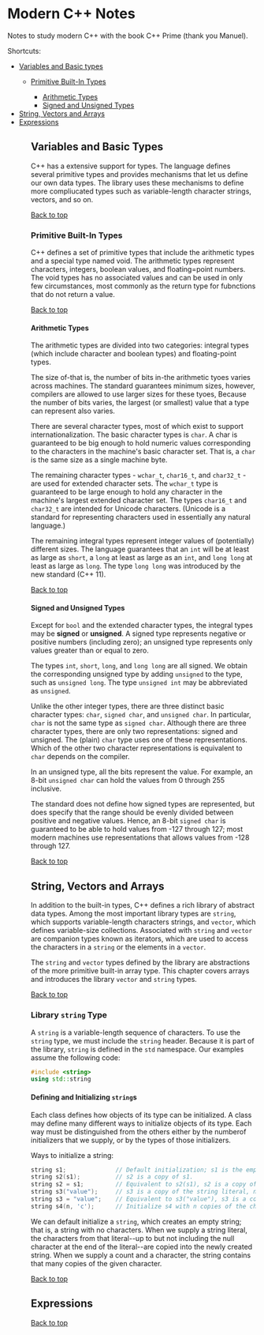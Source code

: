 # Modern C++ Notes
Notes to study modern C++ with the book C++ Prime (thank you Manuel).

Shortcuts:
<ul>
    <li><a href="#variables-and-basic-types">Variables and Basic types</a></li>
        <ul>
            <li><a href="#primitive-built-in-types">Primitive Built-In Types</a></li>
            <ul>
                <li><a href="#arithmetic-types">Arithmetic Types</a></li>
                <li><a href="#signed-and-unsigned-types">Signed and Unsigned Types</a></li>
            </ul>
        </ul>
    <li><a href="#string-vectors-and-arrays">String, Vectors and Arrays</a></li>
    <li><a href="#expressions">Expressions</a></li>
<ul>

## Variables and Basic Types
C++ has a extensive support for types. The language defines several primitive types and provides mechanisms that let us define our own data types. The library uses these mechanisms to define more compliucated types such as variable-length character strings, vectors, and so on.

<a href="#modern-c-notes">Back to top</a>

### Primitive Built-In Types
C++ defines a set of primitive types that include the arithmetic types and a special type named void. The arithmetic types represent characters, integers, boolean values, and floating=point numbers. The void types has no associated values and can be used in only few circumstances, most commonly as the return type for fubnctions that do not return a value.

<a href="#modern-c-notes">Back to top</a>

#### Arithmetic Types
The arithmetic types are divided into two categories: integral types (which include character and boolean types) and floating-point types.

The size of-that is, the number of bits in-the arithmetic tyoes varies across machines. The standard guarantees minimum sizes, however, compilers are allowed to use larger sizes for these tyoes, Because the number of bits varies, the largest (or smallest) value that a type can represent also varies.

There are several character types, most of which exist to support internationalization. The basic character types is `char`. A char is guaranteed to be big enough to hold numeric values corresponding to the characters in the machine's basic character set. That is, a `char` is the same size as a single machine byte.

The remaining character types - `wchar_t`, `char16_t`, and `char32_t` - are used for extended character sets. The `wchar_t` type is guaranteed to be large enough to hold any character in the machine's largest extended character set. The types `char16_t` and `char32_t` are intended for Unicode characters. (Unicode is a standard for representing characters used in essentially any natural language.)

The remaining integral types represent integer values of (potentially) different sizes. The language guarantees that an `int` will be at least as large as `short`, a `long` at least as large as an `int`, and `long long` at least as large as `long`. The type `long long` was introduced by the new standard (C++ 11).

<a href="#modern-c-notes">Back to top</a>

#### Signed and Unsigned Types
Except for `bool` and the extended character types, the integral types may be **signed** or **unsigned**. A signed type represents negative or positive numbers (including zero); an unsigned type represents only values greater than or equal to zero.

The types `int`, `short`, `long`, and `long long` are all signed. We obtain the corresponding unsigned type by adding `unsigned` to the type, such as `unsigned long`. The type `unsigned int` may be abbreviated as `unsigned`.

Unlike the other integer types, there are three distinct basic character types: `char`, `signed char`, and `unsigned char`. In particular, `char` is not the same type as `signed char`. Although there are three character types, there are only two representations: signed and unsigned. The (plain) `char` type uses one of these representations. Which of the other two character representations is equivalent to `char` depends on the compiler.

In an unsigned type, all the bits represent the value. For example, an 8-bit `unsigned char` can hold the values from 0 through 255 inclusive.

The standard does not define how signed types are represented, but does specify that the range should be evenly divided between positive and negative values. Hence, an 8-bit `signed char` is guaranteed to be able to hold values from -127 through 127; most modern machines use representations that allows values from -128 through 127.

<a href="#modern-c-notes">Back to top</a>

## String, Vectors and Arrays
In addition to the built-in types, C++ defines a rich library of abstract data types. Among the most important library types are `string`, which supports variable-length characters strings, and `vector`, which defines variable-size collections. Associated with `string` and `vector` are companion types known as iterators, which are used to access the characters in a `string` or the elements in a `vector`.

The `string` and `vector` types defined by the library are abstractions of the more primitive built-in array type. This chapter covers arrays and introduces the library `vector` and `string` types.

<a href="#modern-c-notes">Back to top</a>

### Library `string` Type
A `string` is a variable-length sequence of characters. To use the `string` type, we must include the `string` header. Because it is part of the library, `string` is defined in the `std` namespace. Our examples assume the following code:
```cpp
#include <string>
using std::string
```

#### Defining and Initializing `string`s
Each class defines how objects of its type can be initialized. A class may define many different ways to initialize objects of its type. Each way must be distinguished from the others either by the numberof initializers that we supply, or by the types of those initializers.

Ways to initialize a string:
```cpp
string s1;              // Default initialization; s1 is the empty string
string s2(s1);          // s2 is a copy of s1.
string s2 = s1;         // Equivalent to s2(s1), s2 is a copy of s1.
string s3("value");     // s3 is a copy of the string literal, not including the null.
string s3 = "value";    // Equivalent to s3("value"), s3 is a copy of string literal.
string s4(n, 'c');      // Initialize s4 with n copies of the character 'c'.
```

We can default initialize a `string`, which creates an empty string; that is, a string with no characters. When we supply a string literal, the characters from that literal--up to but not including the null character at the end of the literal--are copied into the newly created string. When we supply a count and a character, the string contains that many copies of the given character.

<a href="#modern-c-notes">Back to top</a>

## Expressions

<a href="#modern-c-notes">Back to top</a>